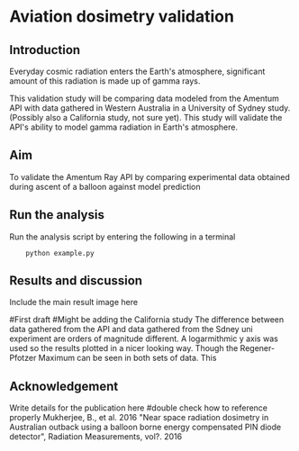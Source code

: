 # Aviation dosimetry validation

## Introduction

Everyday cosmic radiation enters the Earth's atmosphere, significant amount of this radiation is made up of gamma rays. 

This validation study will be comparing data modeled from the Amentum API with data gathered in Western Australia in a University of Sydney study. (Possibly also a California study, not sure yet).
This study will validate the API's ability to model gamma radiation in Earth's atmosphere.

## Aim

To validate the Amentum Ray API by comparing experimental data obtained during ascent of a balloon against model prediction

## Run the analysis

Run the analysis script by entering the following in a terminal

        python example.py

## Results and discussion

Include the main result image here

#First draft
#Might be adding the California study
The difference between data gathered from the API and data gathered from the Sdney uni experiment are orders of magnitude different. A logarmithmic y axis was used so the results plotted in a nicer looking way.
Though the Regener-Pfotzer Maximum can be seen in both sets of data. This

## Acknowledgement

Write details for the publication here 
#double check how to reference properly
Mukherjee, B., et al. 2016 "Near space radiation dosimetry in Australian outback using a balloon borne energy compensated PIN diode detector", Radiation Measurements, vol?. 2016